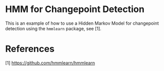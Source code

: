 # HMM for Changepoint Detection

This is an example of how to use a Hidden Markov Model for changepoint detection using the `hmmlearn` package, see [1].

# References

[1] https://github.com/hmmlearn/hmmlearn 
